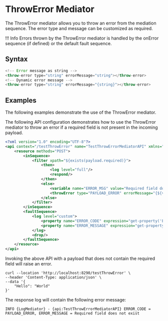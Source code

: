 # ThrowError Mediator

The ThrowError mediator allows you to throw an error from the mediation sequence. The error type and message can be customized as required.

!!! Info 
    Errors thrown by the ThrowError mediator is handled by the onError sequence (if defined) or the default fault sequence.

## Syntax

``` java
<!-- Error message as string -->
<throw-error type="string" errorMessage="string"></throw-error>
<!-- Dynamic error message -->
<throw-error type="string" errorMessage="{string}"></throw-error>
```

## Examples

The following examples demonstrate the use of the ThrowError mediator.


The following API configuration demonstrates how to use the ThrowError mediator to throw an error if a required field is not present in the incoming payload.

``` xml
<?xml version="1.0" encoding="UTF-8"?>
<api context="/testThrowError" name="TestThrowErrorMediatorAPI" xmlns="http://ws.apache.org/ns/synapse">
    <resource methods="POST">
        <inSequence>
            <filter xpath="${exists(payload.required)}">
                <then>
                    <log level="full"/>
                    <respond/>
                </then>
                <else>
                    <variable name="ERROR_MSG" value="Required field does not exist"/>
                    <throwError type="PAYLOAD_ERROR" errorMessage="{${var.ERROR_MSG}}"/>
                </else>
            </filter>
        </inSequence>
        <faultSequence>
            <log level="custom">
                <property name="ERROR_CODE" expression="get-property('ERROR_CODE')"/>
                <property name="ERROR_MESSAGE" expression="get-property('ERROR_MESSAGE')"/>
            </log>
            <drop/>
        </faultSequence>
    </resource>
</api>
```

Invoking the above API with a payload that does not contain the required field will raise an error.
```
curl --location 'http://localhost:8290/testThrowError' \
--header 'Content-Type: application/json' \
--data '{
    "Hello": "World"
}'
```

The response log will contain the following error message:
```
INFO {LogMediator} - {api:TestThrowErrorMediatorAPI} ERROR_CODE = PAYLOAD_ERROR, ERROR_MESSAGE = Required field does not exist
```
